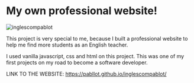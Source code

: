 <h1>My own professional website!</h1>

![inglescompablot](https://user-images.githubusercontent.com/101361880/188032397-64117f09-b0bb-4d26-ab4d-31641858081e.gif)

This project is very special to me, because I built a professional website to help me find more students as an English teacher.

I used vanilla javascript, css and html on this project. This was one of my first projects on my road to become a software developer.

LINK TO THE WEBSITE: https://pabllot.github.io/inglescompablot/
